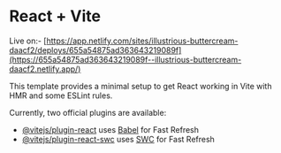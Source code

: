 # React + Vite


Live on:- [https://app.netlify.com/sites/illustrious-buttercream-daacf2/deploys/655a54875ad363643219089f](https://655a54875ad363643219089f--illustrious-buttercream-daacf2.netlify.app/)

This template provides a minimal setup to get React working in Vite with HMR and some ESLint rules.

Currently, two official plugins are available:

- [@vitejs/plugin-react](https://github.com/vitejs/vite-plugin-react/blob/main/packages/plugin-react/README.md) uses [Babel](https://babeljs.io/) for Fast Refresh
- [@vitejs/plugin-react-swc](https://github.com/vitejs/vite-plugin-react-swc) uses [SWC](https://swc.rs/) for Fast Refresh
